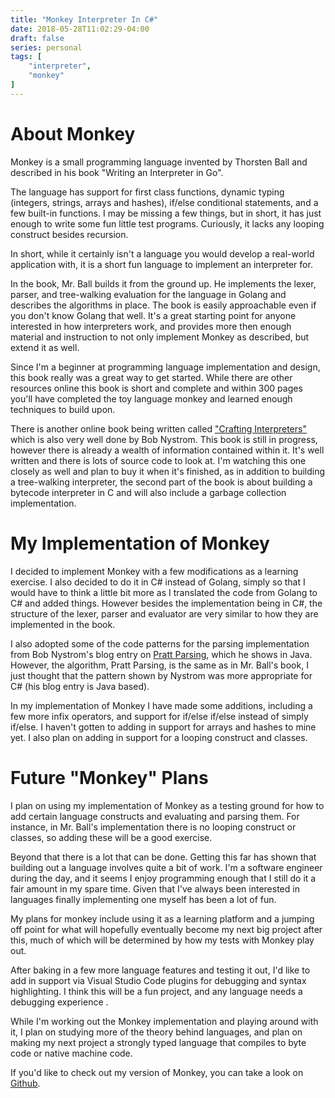 ```yaml
---
title: "Monkey Interpreter In C#"
date: 2018-05-28T11:02:29-04:00
draft: false
series: personal
tags: [
    "interpreter",
    "monkey"
]
---
```


# About Monkey

Monkey is a small programming language invented by Thorsten Ball and described in his book "Writing an
Interpreter in Go".  

The language has support for first class functions, dynamic typing (integers, strings, arrays and hashes), if/else conditional statements, and a few built-in functions.  I may be missing a few things, but in short, it has just enough to write some fun little test programs.  Curiously, it lacks any looping construct besides recursion.

In short, while it certainly isn't a language you would develop a real-world application with, it is a 
short fun language to implement an interpreter for.  

In the book, Mr. Ball builds it from the ground up.  He implements the lexer, parser, and tree-walking evaluation for the language in Golang and describes the algorithms in place.  The book is easily approachable even if you don't know Golang that well.  It's a great starting
point for anyone interested in how interpreters work, and provides more then enough material and instruction to not only implement Monkey as described, but extend it as well.

Since I'm a beginner at programming language implementation and design, this book really was a great way to get started.  While there are other resources online this book is short and complete and within 300 pages you'll have completed the toy language monkey and learned enough techniques to build upon.

There is another online book being written called ["Crafting Interpreters"](http://www.craftinginterpreters.com) which is also very well done by Bob Nystrom.  This book is still in progress, however there is already a wealth of information contained within it.  It's well written and there is lots of source code to look at.  I'm watching this one closely as well and plan to buy it when it's finished, as in addition to building a tree-walking interpreter, the second part of the book is about building a bytecode interpreter in C and will also include a garbage collection implementation.

# My Implementation of Monkey

I decided to implement Monkey with a few modifications as a learning exercise.  I also decided to do it in C# instead of Golang, simply so that I would have to think a little bit more as I translated the code from Golang to C# and added things.  However besides the implementation being in C#, the structure of the lexer, parser and evaluator are very similar to how they are implemented in the book.

I also adopted some of the code patterns for the parsing implementation from Bob Nystrom's blog entry on [Pratt Parsing](http://journal.stuffwithstuff.com/2011/03/19/pratt-parsers-expression-parsing-made-easy/), which he shows in Java.  However, the algorithm, Pratt Parsing, is the same as in Mr. Ball's book, I just thought that the pattern shown by Nystrom was more appropriate for C# (his blog entry is Java based).

In my implementation of Monkey I have made some additions, including a few more infix operators, and support for if/else if/else instead of simply if/else.  I haven't gotten to adding in support for arrays and hashes to mine yet.  I also plan on adding in support for a looping construct and classes.

# Future "Monkey" Plans

I plan on using my implementation of Monkey as a testing ground for how to add certain language constructs and evaluating and parsing them.  For instance, in Mr. Ball's implementation there is no looping construct or classes, so adding these will be a good exercise.

Beyond that there is a lot that can be done.  Getting this far has shown that building out a language involves quite a bit of work.  I'm a software engineer during the day, and it seems I enjoy programming
enough that I still do it a fair amount in my spare time.  Given that I've always been interested in languages finally implementing one myself has been a lot of fun.

My plans for monkey include using it as a learning platform and a jumping off point for what will hopefully eventually become my next big project after this, much of which will be determined by how my tests with Monkey play out.

After baking in a few more language features and testing it out, I'd like to add in support via Visual Studio Code plugins for debugging and syntax highlighting.  I think this will be a fun project, and any language needs a debugging experience .

While I'm working out the Monkey implementation and playing around with it, I plan on studying more of the theory behind languages, and plan on making my next project a strongly typed language that compiles to byte code or native machine code.

If you'd like to check out my version of Monkey, you can take a look on [Github](https://github.com/tylerlrhodes/Monkey).
